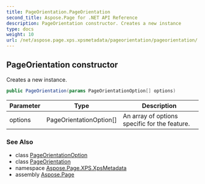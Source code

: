 ```yaml
---
title: PageOrientation.PageOrientation
second_title: Aspose.Page for .NET API Reference
description: PageOrientation constructor. Creates a new instance
type: docs
weight: 10
url: /net/aspose.page.xps.xpsmetadata/pageorientation/pageorientation/
---
```

## PageOrientation constructor

Creates a new instance.

```csharp
public PageOrientation(params PageOrientationOption[] options)
```

| Parameter | Type | Description |
| --- | --- | --- |
| options | PageOrientationOption[] | An array of options specific for the feature. |

### See Also

* class [PageOrientationOption](../../pageorientation.pageorientationoption/)
* class [PageOrientation](../)
* namespace [Aspose.Page.XPS.XpsMetadata](../../pageorientation/)
* assembly [Aspose.Page](../../../)



